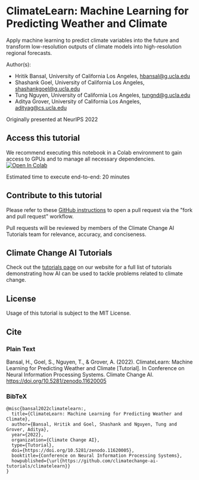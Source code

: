 # ClimateLearn: Machine Learning for Predicting Weather and Climate
Apply machine learning to predict climate variables into the future and transform low-resolution outputs of climate models into high-resolution regional forecasts.

Author(s):
* Hritik Bansal, University of California Los Angeles, hbansal@g.ucla.edu
* Shashank Goel, University of California Los Angeles, shashankgoel@g.ucla.edu
* Tung Nguyen, University of California Los Angeles, tungnd@g.ucla.edu
* Aditya Grover, University of California Los Angeles, adityag@cs.ucla.edu

Originally presented at NeurIPS 2022

## Access this tutorial

We recommend executing this notebook in a Colab environment to gain access to GPUs and to manage all necessary dependencies. <a target="_blank" href="https://colab.research.google.com/github/climatechange-ai-tutorials/climatelearn/blob/main/ClimateLearn_Machine_Learning_for_Predicting_Weather_and_Climate_Extremes.ipynb">
  <img src="https://colab.research.google.com/assets/colab-badge.svg" alt="Open In Colab"/>
</a>

Estimated time to execute end-to-end: 20 minutes 

## Contribute to this tutorial

Please refer to these [GitHub instructions](https://docs.github.com/en/get-started/exploring-projects-on-github/contributing-to-a-project#about-forking) to open a pull request via the "fork and pull request" workflow. 

Pull requests will be reviewed by members of the Climate Change AI Tutorials team for relevance, accuracy, and conciseness.

## Climate Change AI Tutorials
Check out the [tutorials page](https://www.climatechange.ai/tutorials?) on our website for a full list of tutorials demonstrating how AI can be used to tackle problems related to climate change.

## License
Usage of this tutorial is subject to the MIT License.

## Cite

### Plain Text
Bansal, H., Goel, S., Nguyen, T., & Grover, A. (2022). ClimateLearn: Machine Learning for Predicting Weather and Climate [Tutorial]. In Conference on Neural Information Processing Systems. Climate Change AI. https://doi.org/10.5281/zenodo.11620005

### BibTeX

```
@misc{bansal2022climatelearn:,
  title={ClimateLearn: Machine Learning for Predicting Weather and Climate},
  author={Bansal, Hritik and Goel, Shashank and Nguyen, Tung and Grover, Aditya},
  year={2022},
  organization={Climate Change AI},
  type={Tutorial},
  doi={https://doi.org/10.5281/zenodo.11620005},
  booktitle={Conference on Neural Information Processing Systems},
  howpublished={\url{https://github.com/climatechange-ai-tutorials/climatelearn}}
}
```
